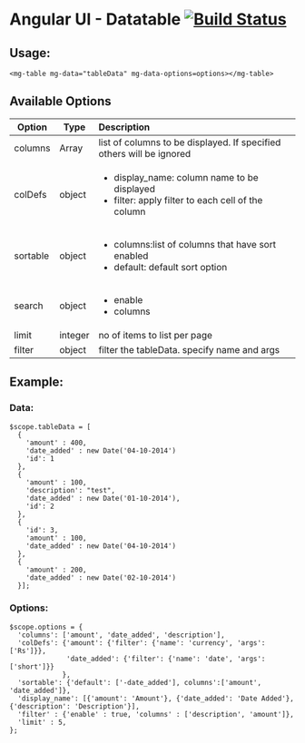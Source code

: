 Angular UI  - Datatable [![Build Status](https://travis-ci.org/Ema93sh/datatable.svg?branch=master)](https://travis-ci.org/Ema93sh/datatable)
=========================

## Usage:

```
<mg-table mg-data="tableData" mg-data-options=options></mg-table>
```

## Available Options

| Option | Type | Description |
|--------|------|:-------------|
|columns| Array | list of columns to be displayed. If specified others will be ignored|
|colDefs| object | <ul><li>display_name: column name to be displayed</li><li>filter: apply filter to each cell of the column</li></ul>|
|sortable| object | <ul><li>columns:list of columns that have sort enabled</li><li>default: default sort option</li></ul> |
|search| object | <ul> <li>enable</li> <li>columns</li></ul> |
|limit| integer | no of items to list per page |
|filter| object | filter the tableData. specify name and args |

## Example:

### Data: ###
```
$scope.tableData = [
  {
    'amount' : 400,
    'date_added' : new Date('04-10-2014')
    'id': 1
  },
  {
    'amount' : 100,
    'description': "test",
    'date_added' : new Date('01-10-2014'),
    'id': 2
  },
  {
    'id': 3,
    'amount' : 100,
    'date_added' : new Date('04-10-2014')
  },
  {
    'amount' : 200,
    'date_added' : new Date('02-10-2014')
  }];
```  

### Options: ###
```
$scope.options = {
  'columns': ['amount', 'date_added', 'description'],
  'colDefs': {'amount': {'filter': {'name': 'currency', 'args':['Rs']}},
              'date_added': {'filter': {'name': 'date', 'args':['short']}}
             },
  'sortable': {'default': ['-date_added'], columns':['amount', 'date_added']},
  'display_name': [{'amount': 'Amount'}, {'date_added': 'Date Added'}, {'description': 'Description'}],
  'filter' : {'enable' : true, 'columns' : ['description', 'amount']},
  'limit' : 5,
};
```

